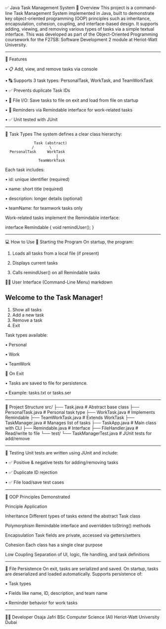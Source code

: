 ✅ Java Task Management System 
📌 Overview
This project is a command-line Task Management System implemented in Java, built to demonstrate key object-oriented programming (OOP) principles such as inheritance, encapsulation, cohesion, coupling, and interface-based design. It supports adding, viewing, and removing various types of tasks via a simple textual interface.
This was developed as part of the Object-Oriented Programming coursework for the F27SB: Software Development 2 module at Heriot-Watt University.
________________________________________
🎯 Features

•	📋 Add, view, and remove tasks via console

•	🔠 Supports 3 task types: PersonalTask, WorkTask, and TeamWorkTask

•	✅ Prevents duplicate Task IDs

•	💾 File I/O: Save tasks to file on exit and load from file on startup

•	🔔 Reminders via Remindable interface for work-related tasks

•	✅ Unit tested with JUnit

________________________________________
🧱 Task Types
The system defines a clear class hierarchy:

                 Task (abstract)
                /       \
      PersonalTask     WorkTask
                           |
                   TeamWorkTask

Each task includes:

•	id: unique identifier (required)

•	name: short title (required)

•	description: longer details (optional)

•	teamName: for teamwork tasks only

Work-related tasks implement the Remindable interface:

interface Remindable {
    void remindUser();
}

________________________________________
💻 How to Use
🏁 Starting the Program
On startup, the program:

1.	Loads all tasks from a local file (if present)

2.	Displays current tasks

3.	Calls remindUser() on all Remindable tasks

🧑‍💻 User Interface (Command-Line Menu)
markdown

Welcome to the Task Manager!
----------------------------
1. Show all tasks
2. Add a new task
3. Remove a task
4. Exit


Task types available:

•	Personal

•	Work

•	TeamWork

🛑 On Exit

•	Tasks are saved to file for persistence.

•	Example: tasks.txt or tasks.ser

________________________________________
📁 Project Structure
src/
├── Task.java                 # Abstract base class
├── PersonalTask.java         # Personal task type
├── WorkTask.java             # Implements Remindable
├── TeamWorkTask.java         # Extends WorkTask
├── TaskManager.java          # Manages list of tasks
├── TaskApp.java              # Main class with CLI
├── Remindable.java           # Interface
├── FileHandler.java          # Read/write to file
└── test/
    └── TaskManagerTest.java  # JUnit tests for add/remove

________________________________________
🧪 Testing
Unit tests are written using JUnit and include:

•	✅ Positive & negative tests for adding/removing tasks

•	✅ Duplicate ID rejection

•	✅ File load/save test cases

________________________________________
🧠 OOP Principles Demonstrated

Principle	        Application

Inheritance	      Different types of tasks extend the abstract Task class

Polymorphism	    Remindable interface and overridden toString() methods

Encapsulation	    Task fields are private, accessed via getters/setters

Cohesion	        Each class has a single clear purpose

Low Coupling	    Separation of UI, logic, file handling, and task definitions

________________________________________
💾 File Persistence
On exit, tasks are serialized and saved.
On startup, tasks are deserialized and loaded automatically.
Supports persistence of:

•	Task types

•	Fields like name, ID, description, and team name

•	Reminder behavior for work tasks

________________________________________
👨‍💻 Developer
Osaja Jafri
BSc Computer Science (AI)
Heriot-Watt University Dubai





